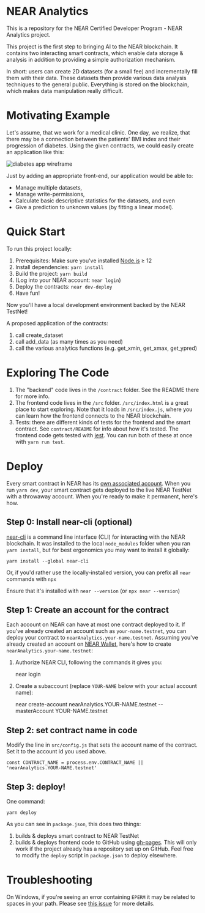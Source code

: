 NEAR Analytics
==================

This is a repository for the NEAR Certified Developer Program - NEAR Analytics project. 

This project is the first step to bringing AI to the NEAR blockchain. It contains two interacting smart contracts, which enable data storage & analysis in addition to providing  a simple authorization mechanism.

In short: users can create 2D datasets (for a small fee) and incrementally fill them with their data. These datasets then provide various data analysis techniques to the general public. Everything is stored on the blockchain, which makes data manipulation really difficult.

Motivating Example
===========
Let's assume, that we work for a medical clinic. One day, we realize, that there may be a connection between the patients' BMI index and their progression of diabetes. Using the given contracts, we could easily create an application like this: 

![diabetes app wireframe](https://github.com/Varadbal/near-analytics/blob/main/docs/diabetes_example.png)

Just by adding an appropriate front-end, our application would be able to:
- Manage multiple datasets,
- Manage write-permissions,
- Calculate basic descriptive statistics for the datasets, and even
- Give a prediction to unknown values (by fitting a linear model).

Quick Start
===========

To run this project locally:

1. Prerequisites: Make sure you've installed [Node.js] ≥ 12
2. Install dependencies: `yarn install`
3. Build the project: `yarn build`
4. (Log into your NEAR account: `near login`)
5. Deploy the contracts: `near dev-deploy`
6. Have fun!

Now you'll have a local development environment backed by the NEAR TestNet!

A proposed application of the contracts:

1. call create_dataset
2. call add_data (as many times as you need)
3. call the various analytics functions (e.g. get_xmin, get_xmax, get_ypred) 



Exploring The Code
==================

1. The "backend" code lives in the `/contract` folder. See the README there for
   more info.
2. The frontend code lives in the `/src` folder. `/src/index.html` is a great
   place to start exploring. Note that it loads in `/src/index.js`, where you
   can learn how the frontend connects to the NEAR blockchain.
3. Tests: there are different kinds of tests for the frontend and the smart
   contract. See `contract/README` for info about how it's tested. The frontend
   code gets tested with [jest]. You can run both of these at once with `yarn
   run test`.


Deploy
======

Every smart contract in NEAR has its [own associated account][NEAR accounts]. When you run `yarn dev`, your smart contract gets deployed to the live NEAR TestNet with a throwaway account. When you're ready to make it permanent, here's how.


Step 0: Install near-cli (optional)
-------------------------------------

[near-cli] is a command line interface (CLI) for interacting with the NEAR blockchain. It was installed to the local `node_modules` folder when you ran `yarn install`, but for best ergonomics you may want to install it globally:

    yarn install --global near-cli

Or, if you'd rather use the locally-installed version, you can prefix all `near` commands with `npx`

Ensure that it's installed with `near --version` (or `npx near --version`)


Step 1: Create an account for the contract
------------------------------------------

Each account on NEAR can have at most one contract deployed to it. If you've already created an account such as `your-name.testnet`, you can deploy your contract to `nearAnalytics.your-name.testnet`. Assuming you've already created an account on [NEAR Wallet], here's how to create `nearAnalytics.your-name.testnet`:

1. Authorize NEAR CLI, following the commands it gives you:

      near login

2. Create a subaccount (replace `YOUR-NAME` below with your actual account name):

      near create-account nearAnalytics.YOUR-NAME.testnet --masterAccount YOUR-NAME.testnet


Step 2: set contract name in code
---------------------------------

Modify the line in `src/config.js` that sets the account name of the contract. Set it to the account id you used above.

    const CONTRACT_NAME = process.env.CONTRACT_NAME || 'nearAnalytics.YOUR-NAME.testnet'


Step 3: deploy!
---------------

One command:

    yarn deploy

As you can see in `package.json`, this does two things:

1. builds & deploys smart contract to NEAR TestNet
2. builds & deploys frontend code to GitHub using [gh-pages]. This will only work if the project already has a repository set up on GitHub. Feel free to modify the `deploy` script in `package.json` to deploy elsewhere.


Troubleshooting
===============

On Windows, if you're seeing an error containing `EPERM` it may be related to spaces in your path. Please see [this issue](https://github.com/zkat/npx/issues/209) for more details.


  [create-near-app]: https://github.com/near/create-near-app
  [Node.js]: https://nodejs.org/en/download/package-manager/
  [jest]: https://jestjs.io/
  [NEAR accounts]: https://docs.near.org/docs/concepts/account
  [NEAR Wallet]: https://wallet.testnet.near.org/
  [near-cli]: https://github.com/near/near-cli
  [gh-pages]: https://github.com/tschaub/gh-pages
